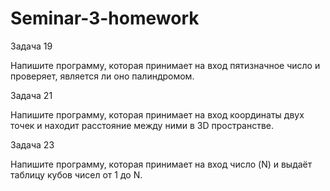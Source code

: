 # Seminar-3-homework
Задача 19

Напишите программу, которая принимает на вход пятизначное число и проверяет, является ли оно палиндромом.

Задача 21

Напишите программу, которая принимает на вход координаты двух точек и находит расстояние между ними в 3D пространстве.

Задача 23

Напишите программу, которая принимает на вход число (N) и выдаёт таблицу кубов чисел от 1 до N.
